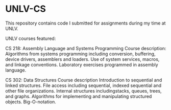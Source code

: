 # UNLV-CS

This repository contains code I submitted for assignments during my time at UNLV.

UNLV courses featured:

CS 218: Assembly Language and Systems Programming
    Course description:
    Algorithms from systems programming including conversion, buffering, device drivers,
    assemblers and loaders. Use of system services, macros, and linkage conventions.
    Laboratory exercises programmed in assembly language.
    
CS 302: Data Structures
    Course description
    Introduction to sequential and linked structures. File access including sequential,
    indexed sequential and other file organizations. Internal structures includingstacks,
    queues, trees, and graphs. Algorithms for implementing and manipulating structured objects.
    Big-O-notation.
    
